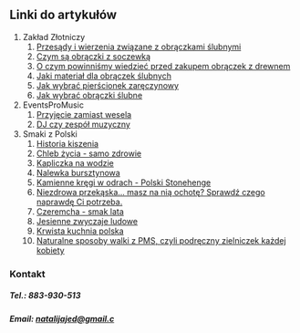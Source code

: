 
## Linki do artykułów

1. Zakład Złotniczy
	1. [Przesądy i wierzenia związane z obrączkami ślubnymi](https://zaklad-zlotniczy.pl/obraczki-slubne-przesady-i-wierzenia/)
	2. [Czym są obrączki z soczewką](https://zaklad-zlotniczy.pl/czym-sa-obraczki-slubne-z-soczewka/)
	3. [O czym powinniśmy wiedzieć przed zakupem obrączek z drewnem](https://zaklad-zlotniczy.pl/rzeczy-ktore-warto-wiedziec-przed-zakupem-obraczek-z-drewnem/)
	4. [Jaki materiał dla obrączek ślubnych](https://zaklad-zlotniczy.pl/jaki-material-dla-obraczek-slubnych/)
	5. [Jak wybrać pierścionek zaręczynowy](https://zaklad-zlotniczy.pl/jak-wybrac-pierscionek-zareczynowy/)
	6. [Jak wybrać obrączki ślubne](https://zaklad-zlotniczy.pl/jak-wybrac-obraczki-slubne/)
 2. EventsProMusic
	 1. [Przyjęcie zamiast wesela](https://eventspromusic.pl/przyjecie-weselne-zamiast-wesela/)
	 2.  [DJ czy zespół muzyczny](https://eventspromusic.pl/dj-czy-zespol-muzyczny/)
2. Smaki z Polski
	1. [Historia kiszenia](https://www.smakizpolski.com.pl/historia-kiszenia/)
	2. [Chleb życia - samo zdrowie](https://www.smakizpolski.com.pl/chleb-zycia-samo-zdrowie/)
	3. [Kapliczka na wodzie](https://www.smakizpolski.com.pl/kapliczka-na-wodzie/)
	4. [Nalewka bursztynowa](https://www.smakizpolski.com.pl/nalewka-bursztynowa/)
	5. [Kamienne kręgi w odrach - Polski Stonehenge](https://www.smakizpolski.com.pl/kamienne-kregi-w-odrach-polskie-stonehenge/)
	6. [Niezdrowa przekąska… masz na nią ochotę? Sprawdź czego naprawdę Ci potrzeba.](https://www.smakizpolski.com.pl/masz-ochote-na-niezdrowa-przekaske-sprawdz-czego-naprawde-ci-potrzeba/)
	7. [Czeremcha - smak lata](https://www.smakizpolski.com.pl/czeremcha-skarb-lata/)
	8. [Jesienne zwyczaje ludowe](https://www.smakizpolski.com.pl/jesienne-zwyczaje-ludowee/)
	9. [Krwista kuchnia polska](https://www.smakizpolski.com.pl/krwista-kuchnia-polska/)
	10. [Naturalne sposoby walki z PMS, czyli podręczny zielniczek każdej kobiety](https://www.smakizpolski.com.pl/naturalne-sposoby-walki-z-pms-czyli-podreczny-zielniczek-kazdej-kobiety/)



### Kontakt

##### Tel.: 883-930-513
##### Email: natalijajed@gmail.c
